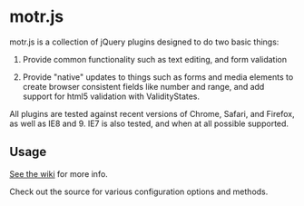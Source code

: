 # motr.js

motr.js is a collection of jQuery plugins designed to do two basic things:

1. Provide common functionality such as text editing, and form validation

2. Provide "native" updates to things such as forms and media elements to create browser consistent fields like number and range, and add support for html5 validation with ValidityStates.

All plugins are tested against recent versions of Chrome, Safari, and Firefox, as well as IE8 and 9. IE7 is also tested, and when at all possible supported. 

## Usage

[See the wiki](https://github.com/kurbmedia/motr.js/wiki "See the wiki") for more info.

Check out the source for various configuration options and methods.